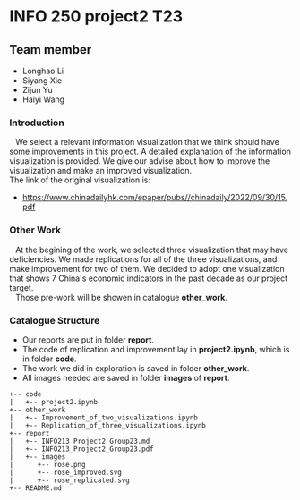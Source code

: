 # INFO 250 project2 T23
## Team member
- Longhao Li
- Siyang Xie
- Zijun Yu
- Haiyi Wang

### Introduction
&ensp; We select a relevant information visualization that we think should have some improvements in this project. A detailed explanation of the information visualization is provided. We give our advise about how to improve the visualization and make an improved visualization.  
The link of the original visualization is:  
- https://www.chinadailyhk.com/epaper/pubs//chinadaily/2022/09/30/15.pdf

### Other Work
&ensp; At the begining of the work, we selected three visualization that may have deficiencies. We made replications for all of the three visualizations, and make improvement for two of them. We decided to adopt one visualization that shows 7 China's economic indicators in the past decade as our project target.  
&ensp; Those pre-work will be showen in catalogue **other_work**.  

### Catalogue Structure  
- Our reports are put in folder **report**.
- The code of replication and improvement lay in **project2.ipynb**, which is in folder **code**.
- The work we did in exploration is saved in folder **other_work**.
- All images needed are saved in folder **images** of **report**.
```
+-- code
|   +-- project2.ipynb
+-- other_work
|   +-- Improvement_of_two_visualizations.ipynb
|   +-- Replication_of_three_visualizations.ipynb
+-- report
|   +-- INFO213_Project2_Group23.md
|   +-- INFO213_Project2_Group23.pdf
|   +-- images
|      +-- rose.png
|      +-- rose_improved.svg
|      +-- rose_replicated.svg
+-- README.md
```
